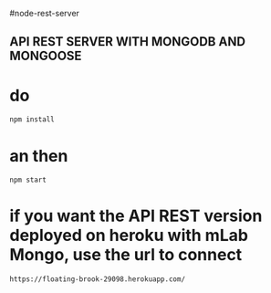 #node-rest-server

## API REST SERVER WITH MONGODB AND MONGOOSE

# do

```npm install```

# an then
```npm start```
# if you want the API REST version deployed on heroku with mLab Mongo, use the url to connect
```https://floating-brook-29098.herokuapp.com/```
